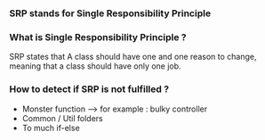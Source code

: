 ### SRP stands for Single Responsibility Principle

### What is Single Responsibility Principle ?
SRP states that A class should have one and one reason to change,
meaning that a class should have only one job.

### How to detect if SRP is not fulfilled ?

- Monster function --> for example : bulky controller 
- Common / Util folders
- To much if-else